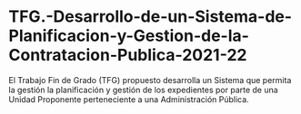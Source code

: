 # TFG.-Desarrollo-de-un-Sistema-de-Planificacion-y-Gestion-de-la-Contratacion-Publica-2021-22
El Trabajo Fin de Grado (TFG) propuesto desarrolla un Sistema que permita la gestión la planificación y gestión de los expedientes por parte de una Unidad Proponente perteneciente a una Administración Pública. 
